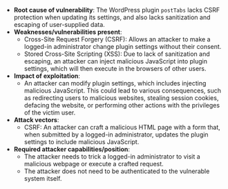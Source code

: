 - **Root cause of vulnerability**: The WordPress plugin `postTabs` lacks CSRF protection when updating its settings, and also lacks sanitization and escaping of user-supplied data.
- **Weaknesses/vulnerabilities present**:
    - Cross-Site Request Forgery (CSRF): Allows an attacker to make a logged-in administrator change plugin settings without their consent.
    - Stored Cross-Site Scripting (XSS): Due to lack of sanitization and escaping, an attacker can inject malicious JavaScript into plugin settings, which will then execute in the browsers of other users.
- **Impact of exploitation**:
    - An attacker can modify plugin settings, which includes injecting malicious JavaScript. This could lead to various consequences, such as redirecting users to malicious websites, stealing session cookies, defacing the website, or performing other actions with the privileges of the victim user.
- **Attack vectors**:
    - CSRF: An attacker can craft a malicious HTML page with a form that, when submitted by a logged-in administrator, updates the plugin settings to include malicious JavaScript.
- **Required attacker capabilities/position**:
    - The attacker needs to trick a logged-in administrator to visit a malicious webpage or execute a crafted request.
    - The attacker does not need to be authenticated to the vulnerable system itself.